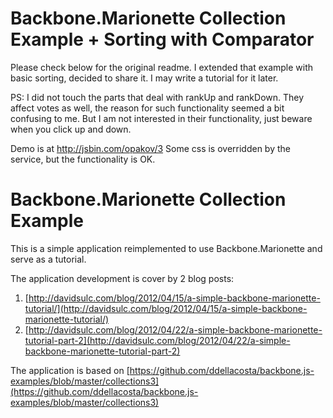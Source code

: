 Backbone.Marionette Collection Example + Sorting with Comparator
======================================

Please check below for the original readme.
I extended that example with basic sorting, decided to share it.
I may write a tutorial for it later.

PS: I did not touch the parts that deal with rankUp and rankDown.
They affect votes as well, the reason for such functionality seemed a bit confusing to me.
But I am not interested in their functionality, just beware when you click up and down.

Demo is at http://jsbin.com/opakov/3
Some css is overridden by the service, but the functionality is OK.

Backbone.Marionette Collection Example
======================================

This is a simple application reimplemented to use Backbone.Marionette and serve as a tutorial.

The application development is cover by 2 blog posts:

 1. [http://davidsulc.com/blog/2012/04/15/a-simple-backbone-marionette-tutorial/](http://davidsulc.com/blog/2012/04/15/a-simple-backbone-marionette-tutorial/)
 2. [http://davidsulc.com/blog/2012/04/22/a-simple-backbone-marionette-tutorial-part-2](http://davidsulc.com/blog/2012/04/22/a-simple-backbone-marionette-tutorial-part-2)

The application is based on [https://github.com/ddellacosta/backbone.js-examples/blob/master/collections3](https://github.com/ddellacosta/backbone.js-examples/blob/master/collections3)
